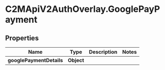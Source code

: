 # C2MApiV2AuthOverlay.GooglePayPayment

## Properties

Name | Type | Description | Notes
------------ | ------------- | ------------- | -------------
**googlePaymentDetails** | **Object** |  | 


